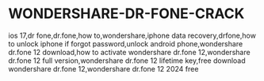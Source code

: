 # WONDERSHARE-DR-FONE-CRACK
ios 17,dr fone,dr.fone,how to,wondershare,iphone data recovery,drfone,how to unlock iphone if forgot password,unlock android phone,wondershare dr.fone 12 download,how to activate wondershare dr.fone 12,wondershare dr.fone 12 full version,wondershare dr.fone 12 lifetime key,free download wondershare dr.fone 12,wondershare dr.fone 12 2024 free
